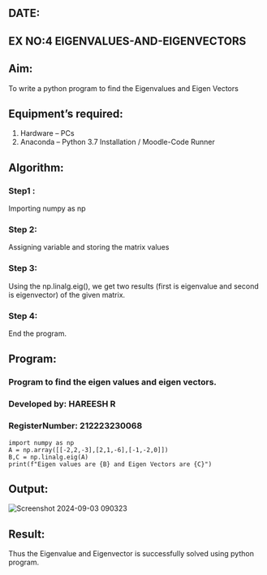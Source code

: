 ## DATE:
## EX NO:4 EIGENVALUES-AND-EIGENVECTORS
## Aim:
To write a python program to find the Eigenvalues and Eigen Vectors
## Equipment’s required:
1. 	Hardware – PCs
2. 	Anaconda – Python 3.7 Installation / Moodle-Code Runner
## Algorithm:
### Step1 : 
Importing numpy as np
### Step 2: 
Assigning variable and storing the matrix values
### Step 3: 
Using the np.linalg.eig(),  we get two results (first is eigenvalue and second is eigenvector) of the given matrix.
### Step 4: 
End the program.
## Program:
### Program to find the eigen values and eigen vectors.
### Developed by: HAREESH R
### RegisterNumber: 212223230068
```
import numpy as np
A = np.array([[-2,2,-3],[2,1,-6],[-1,-2,0]])
B,C = np.linalg.eig(A)
print(f"Eigen values are {B} and Eigen Vectors are {C}")
```
## Output:
![Screenshot 2024-09-03 090323](https://github.com/user-attachments/assets/bb584539-7fb1-4e28-a31a-87914476d658)

## Result:
Thus the Eigenvalue and Eigenvector is successfully solved using python program.
